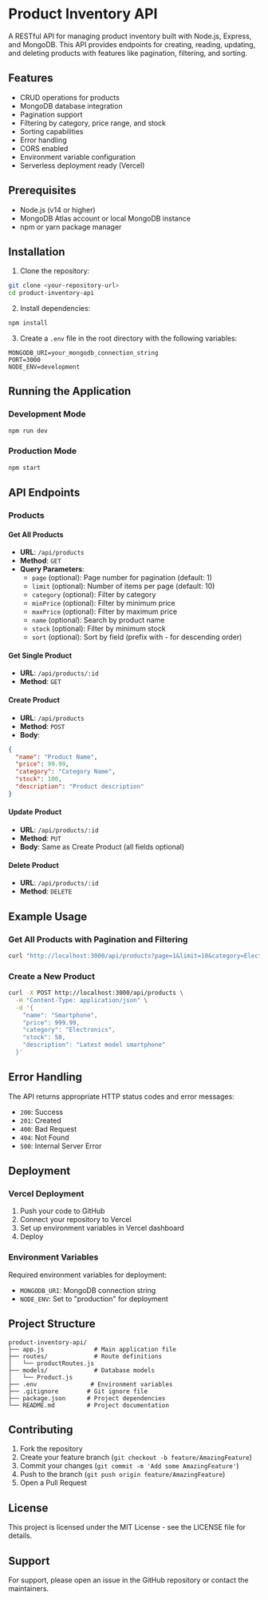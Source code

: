 # Product Inventory API

A RESTful API for managing product inventory built with Node.js, Express, and MongoDB. This API provides endpoints for creating, reading, updating, and deleting products with features like pagination, filtering, and sorting.

## Features

- CRUD operations for products
- MongoDB database integration
- Pagination support
- Filtering by category, price range, and stock
- Sorting capabilities
- Error handling
- CORS enabled
- Environment variable configuration
- Serverless deployment ready (Vercel)

## Prerequisites

- Node.js (v14 or higher)
- MongoDB Atlas account or local MongoDB instance
- npm or yarn package manager

## Installation

1. Clone the repository:

```bash
git clone <your-repository-url>
cd product-inventory-api
```

2. Install dependencies:

```bash
npm install
```

3. Create a `.env` file in the root directory with the following variables:

```env
MONGODB_URI=your_mongodb_connection_string
PORT=3000
NODE_ENV=development
```

## Running the Application

### Development Mode

```bash
npm run dev
```

### Production Mode

```bash
npm start
```

## API Endpoints

### Products

#### Get All Products

- **URL**: `/api/products`
- **Method**: `GET`
- **Query Parameters**:
  - `page` (optional): Page number for pagination (default: 1)
  - `limit` (optional): Number of items per page (default: 10)
  - `category` (optional): Filter by category
  - `minPrice` (optional): Filter by minimum price
  - `maxPrice` (optional): Filter by maximum price
  - `name` (optional): Search by product name
  - `stock` (optional): Filter by minimum stock
  - `sort` (optional): Sort by field (prefix with - for descending order)

#### Get Single Product

- **URL**: `/api/products/:id`
- **Method**: `GET`

#### Create Product

- **URL**: `/api/products`
- **Method**: `POST`
- **Body**:

```json
{
  "name": "Product Name",
  "price": 99.99,
  "category": "Category Name",
  "stock": 100,
  "description": "Product description"
}
```

#### Update Product

- **URL**: `/api/products/:id`
- **Method**: `PUT`
- **Body**: Same as Create Product (all fields optional)

#### Delete Product

- **URL**: `/api/products/:id`
- **Method**: `DELETE`

## Example Usage

### Get All Products with Pagination and Filtering

```bash
curl "http://localhost:3000/api/products?page=1&limit=10&category=Electronics&minPrice=100&maxPrice=1000&sort=-price"
```

### Create a New Product

```bash
curl -X POST http://localhost:3000/api/products \
  -H "Content-Type: application/json" \
  -d '{
    "name": "Smartphone",
    "price": 999.99,
    "category": "Electronics",
    "stock": 50,
    "description": "Latest model smartphone"
  }'
```

## Error Handling

The API returns appropriate HTTP status codes and error messages:

- `200`: Success
- `201`: Created
- `400`: Bad Request
- `404`: Not Found
- `500`: Internal Server Error

## Deployment

### Vercel Deployment

1. Push your code to GitHub
2. Connect your repository to Vercel
3. Set up environment variables in Vercel dashboard
4. Deploy

### Environment Variables

Required environment variables for deployment:

- `MONGODB_URI`: MongoDB connection string
- `NODE_ENV`: Set to "production" for deployment

## Project Structure

```
product-inventory-api/
├── app.js              # Main application file
├── routes/             # Route definitions
│   └── productRoutes.js
├── models/             # Database models
│   └── Product.js
├── .env               # Environment variables
├── .gitignore        # Git ignore file
├── package.json      # Project dependencies
└── README.md         # Project documentation
```

## Contributing

1. Fork the repository
2. Create your feature branch (`git checkout -b feature/AmazingFeature`)
3. Commit your changes (`git commit -m 'Add some AmazingFeature'`)
4. Push to the branch (`git push origin feature/AmazingFeature`)
5. Open a Pull Request

## License

This project is licensed under the MIT License - see the LICENSE file for details.

## Support

For support, please open an issue in the GitHub repository or contact the maintainers.
